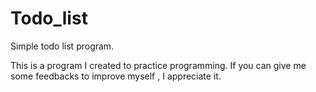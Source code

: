 # Todo_list
Simple todo list program.

This is a program I created to practice programming. If you can give me some feedbacks to improve myself , I appreciate it.
